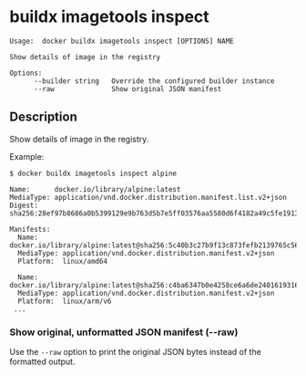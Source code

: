# buildx imagetools inspect

```
Usage:  docker buildx imagetools inspect [OPTIONS] NAME

Show details of image in the registry

Options:
      --builder string   Override the configured builder instance
      --raw              Show original JSON manifest
```

## Description

Show details of image in the registry.

Example:

```console
$ docker buildx imagetools inspect alpine

Name:      docker.io/library/alpine:latest
MediaType: application/vnd.docker.distribution.manifest.list.v2+json
Digest:    sha256:28ef97b8686a0b5399129e9b763d5b7e5ff03576aa5580d6f4182a49c5fe1913

Manifests:
  Name:      docker.io/library/alpine:latest@sha256:5c40b3c27b9f13c873fefb2139765c56ce97fd50230f1f2d5c91e55dec171907
  MediaType: application/vnd.docker.distribution.manifest.v2+json
  Platform:  linux/amd64

  Name:      docker.io/library/alpine:latest@sha256:c4ba6347b0e4258ce6a6de2401619316f982b7bcc529f73d2a410d0097730204
  MediaType: application/vnd.docker.distribution.manifest.v2+json
  Platform:  linux/arm/v6
 ...
```

### Show original, unformatted JSON manifest (--raw)

Use the `--raw` option to print the original JSON bytes instead of the formatted
output.
